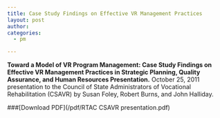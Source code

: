 ```yaml
---
title: Case Study Findings on Effective VR Management Practices
layout: post
author:
categories:
  - pm

---
```


**Toward a Model of VR Program Management: Case Study Findings on Effective VR Management Practices in Strategic Planning, Quality Assurance, and Human Resources Presentation.** October 25, 2011 presentation to the Council of State Administrators of Vocational Rehabilitation (CSAVR) by Susan Foley, Robert Burns, and John Halliday.

###[Download PDF](/pdf/RTAC CSAVR presentation.pdf)
